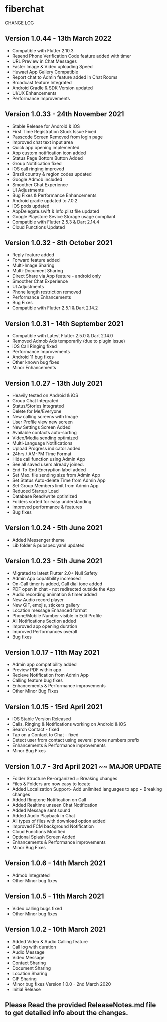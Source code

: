 # fiberchat

CHANGE LOG

## Version 1.0.44 - 13th March 2022

- Compatible with Flutter 2.10.3
- Resend Phone Verification Code feature added with timer
- URL Preview in Chat Messages
- Faster Image & Video uploading Speed
- Huwaei App Gallery Compatible
- Report chat to Admin feature added in Chat Rooms
- Broadcast feature Integrated
- Android Gradle & SDK Version updated
- UI/UX Enhancements
- Performance Improvements

## Version 1.0.33 - 24th November 2021

- Stable Release for Android & iOS
- First Time Registration Stuck Issue Fixed
- Passcode Screen Removed from login page
- Improved chat text input area
- Quick app opening implemented
- App custom notification icon added
- Status Page Bottom Button Added
- Group Notification fixed
- iOS call ringing improved
- Brazil country & region codes updated
- Google Admob included
- Smoother Chat Experience
- UI Adjustments
- Bug Fixes & Performance Enhancements
- Android gradle updated to 7.0.2
- iOS pods updated
- AppDelegate.swift & Info.plist file updated
- Google Playstore Sevice Storage usage compliant
- Compatible with Flutter 2.5.3 & Dart 2.14.4
- Cloud Functions Updated

## Version 1.0.32 - 8th October 2021

- Reply feature added
- Forward feature added
- Multi-Image Sharing
- Multi-Document Sharing
- Direct Share via App feature - android only
- Smoother Chat Experience
- UI Adjustments
- Phone length restriction removed
- Performance Enhancements
- Bug Fixes
- Compatible with Flutter 2.5.1 & Dart 2.14.2

## Version 1.0.31 - 14th September 2021

- Compatible with Latest Flutter 2.5.0 & Dart 2.14.0
- Removed Admob Ads temporarily (due to plugin issue)
- iOS Call Ringing fixed
- Performance Improvements
- Android 11 bug fixes
- Other known bug fixes
- Minor Enhancements

## Version 1.0.27 - 13th July 2021

- Heavily tested on Android & iOS
- Group Chat Integrated
- Status/Stories Integrated
- Delete for Me/Everyone
- New calling screens with Image
- User Profile view new screen
- New Settings Screen Added
- Available contacts auto-sorting
- Video/Media sending optimized
- Multi-Language Notifications
- Upload Progress indicator added
- 24hrs / AM-PM Time Format
- Hide call function using Admin App
- See all saved users already joined.
- End-To-End Encryption label added
- Set Max. file sending size from Admin App
- Set Status Auto-delete Time from Admin App
- Set Group Members limit from Admin App
- Reduced Startup Load
- Database Read/write optimized
- Folders sorted for easy understanding
- Improved performance & features
- Bug fixes

## Version 1.0.24 - 5th June 2021

- Added Messenger theme
- Lib folder & pubspec.yaml updated

## Version 1.0.23 - 5th June 2021

- Migrated to latest Flutter 2.0+ Null Safety
- Admin App copatibility increased
- On-Call timer is added, Call dial tone added
- PDF open in chat - not redirected outside the App
- Audio recording animation & timer added
- New Audio record player
- New GIF, emojis, stickers gallery
- Location message Enhanced format
- Phone/Mobile Number visible in Edit Profile
- All Notifications Section added
- Improved app opening duration
- Improved Performances overall
- Bug fixes

## Version 1.0.17 - 11th May 2021

- Admin app compatibility added
- Preview PDF within app
- Recieve Notification from Admin App
- Calling feature bug fixes
- Enhancements & Performance improvements
- Other Minor Bug Fixes

## Version 1.0.15 - 15rd April 2021

- iOS Stable Version Released
- Calls, Ringing & Notifications working on Android & iOS
- Search Contact - fixed
- Tap on a Contact to Chat - fixed
- Detect user from contact using several phone numbers prefix
- Enhancements & Performance improvements
- Minor Bug Fixes

## Version 1.0.7 - 3rd April 2021 ~~ MAJOR UPDATE

- Folder Structure Re-organized ~ Breaking changes
- Files & Folders are now easy to locate
- Added Localization Support- Add unlimited languages to app ~ Breaking changes
- Added Ringtone Notification on Call
- Added Realtime unseen Chat Notification
- Added Message sent sound
- Added Audio Playback in Chat
- All types of files with download option added
- Improved FCM background Notification
- Cloud Functions Modified
- Optional Splash Screen Added
- Enhancements & Performance improvements
- Minor Bug Fixes

## Version 1.0.6 - 14th March 2021

- Admob Integrated
- Other Minor bug fixes

## Version 1.0.5 - 11th March 2021

- Video calling bugs fixed
- Other Minor bug fixes

## Version 1.0.2 - 10th March 2021

- Added Video & Audio Calling feature
- Call log with duration
- Audio Message
- Video Message
- Contact Sharing
- Document Sharing
- Location Sharing
- GIF Sharing
- Minor bug fixes
  Version 1.0.0 - 2nd March 2020
- Initial Release

## Please Read the provided ReleaseNotes.md file to get detailed info about the changes.
